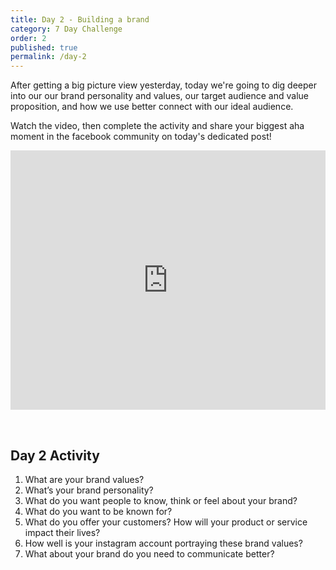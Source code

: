 ```yaml
---
title: Day 2 - Building a brand
category: 7 Day Challenge
order: 2
published: true
permalink: /day-2
---
```


After getting a big picture view yesterday, today we're going to dig deeper into our our brand personality and values, our target audience and value proposition, and how we use better connect with our ideal audience.&nbsp;

Watch the video, then complete the activity and share your biggest aha moment in the facebook community on today's dedicated post\!&nbsp;

<div class="cms-embed" data-cms-embed="PGlmcmFtZSB3aWR0aD0iMTAwJSIgaGVpZ2h0PSI0MTUiIHNyYz0iaHR0cHM6Ly93d3cueW91dHViZS5jb20vZW1iZWQvYlRGdTNIcEtsZEEiIGZyYW1lYm9yZGVyPSIwIiBhbGxvdz0iYWNjZWxlcm9tZXRlcjsgYXV0b3BsYXk7IGVuY3J5cHRlZC1tZWRpYTsgZ3lyb3Njb3BlOyBwaWN0dXJlLWluLXBpY3R1cmUiIGFsbG93ZnVsbHNjcmVlbj48L2lmcmFtZT4="><iframe width="100%" height="415" src="https://www.youtube.com/embed/bTFu3HpKldA" frameborder="0" allow="accelerometer; autoplay; encrypted-media; gyroscope; picture-in-picture" allowfullscreen=""></iframe></div>

&nbsp;

## Day 2 Activity&nbsp;

1. What are your brand values?
2. What’s your brand personality?
3. What do you want people to know, think or feel about your brand?&nbsp;
4. What do you want to be known for?
5. What do you offer your customers? How will your product or service impact their lives?&nbsp;
6. How well is your instagram account portraying these brand values?&nbsp;
7. What about your brand do you need to communicate better?